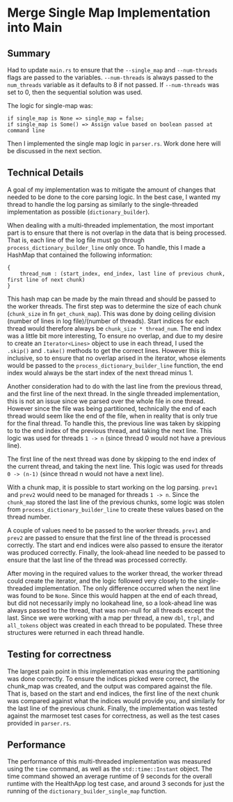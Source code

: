 # Merge Single Map Implementation into Main 
## Summary
Had to update `main.rs` to ensure that the `--single_map` and `--num-threads` flags are passed to the variables. `--num-threads` is always passed to the `num_threads` variable as it defaults
to 8 if not passed. If `--num-threads` was set to 0, then the sequential solution was used. 

The logic for single-map was:
```
if single_map is None => single_map = false;
if single_map is Some() => Assign value based on boolean passed at command line
```

Then I implemented the single map logic in `parser.rs`. Work done here will be discussed in the next section.


## Technical Details
A goal of my implementation was to mitigate the amount of changes that needed to be done to the core parsing logic. In the best case, I wanted my thread to handle the log parsing as similarly
to the single-threaded implementation as possible (`dictionary_builder`).

When dealing with a multi-threaded implementation, the most important part is to ensure that there is not overlap in the data that is being processed. That is, each line of the log file must go
through `process_dictionary_builder_line` only once. To handle, this I made a HashMap that contained the following information:
```
{
    thread_num : (start_index, end_index, last line of previous chunk, first line of next chunk)
}
```
This hash map can be made by the main thread and should be passed to the worker threads. The first step was to determine the size of each chunk (`chunk_size` in fn `get_chunk_map`). This was done by
doing ceiling division (number of lines in log file)/(number of threads). Start indices for each thread would therefore always be `chunk_size * thread_num`. The end index was a little bit more interesting,
To ensure no overlap, and due to my desire to create an `Iterator<Lines>` object to use in each thread, I used the `.skip()` and `.take()` methods to get the correct lines. However this is inclusive, so to
ensure that no overlap arised in the iterator, whose elements would be passed to the `process_dictionary_builder_line` function, the end index would always be the start index of the next thread minus 1.

Another consideration had to do with the last line from the previous thread, and the first line of the next thread. In the single threaded implementation, this is not an issue since we parsed over the whole file
in one thread. However since the file was being partitioned, technically the end of each thread would seem like the end of the file, when in reality that is only true for the final thread. To handle this, the previous
line was taken by skipping to to the end index of the previous thread, and taking the next line. This logic was used for threads `1 -> n` (since thread 0 would not have a previous line).

The first line of the next thread was done by skipping to the end index of the current thread, and taking the next line. This logic was used for threads `0 -> (n-1)` (since thread n would not have a next line).

With a chunk map, it is possible to start working on the log parsing. `prev1` and `prev2` would need to be managed for threads `1 -> n`. Since the `chunk_map` stored the last line of the previous chunks, some logic 
was stolen from `process_dictionary_builder_line` to create these values based on the thread number.

A couple of values need to be passed to the worker threads. `prev1` and `prev2` are passed to ensure that the first line of the thread is processed correctly. The start and end indices were also passed to ensure the 
iterator was produced correctly. Finally, the look-ahead line needed to be passed to ensure that the last line of the thread was processed correctly.

After moving in the required values to the worker thread, the worker thread could create the iterator, and the logic followed very closely to the single-threaded implementation. The only difference occurred when the next line
was found to be `None`. Since this would happen at the end of each thread, but did not necessarily imply no lookahead line, so a look-ahead line was always passed to the thread, that was non-null for all threads except the last.
Since we were working with a map per thread, a new `dbl`, `trpl`, and `all_tokens` object was created in each thread to be populated. These three structures were returned in each thread handle.

## Testing for correctness
The largest pain point in this implementation was ensuring the partitioning was done correctly. To ensure the indices picked were correct, the chunk_map was created, and the output was compared against the file. That is,
based on the start and end indices, the first line of the next chunk was compared against what the indices would provide you, and similarly for the last line of the previous chunk. Finally, the implementation was tested against
the marmoset test cases for correctness, as well as the test cases provided in `parser.rs`.

## Performance
The performance of this multi-threaded implementation was measured using the `time` command, as well as the `std::time::Instant` object. The time command showed an average runtime of 9 seconds for the overall runtime with the HealthApp log
test case, and around 3 seconds for just the running of the `dictionary_builder_single_map` function.



